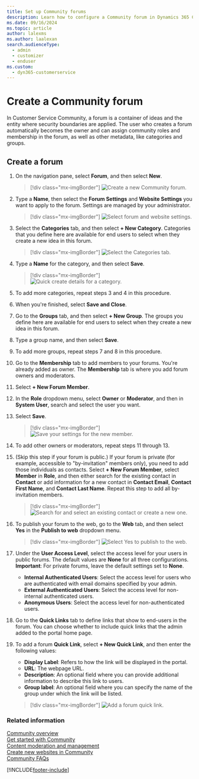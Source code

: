```yaml
---
title: Set up Community forums
description: Learn how to configure a Community forum in Dynamics 365 Customer Service.
ms.date: 09/16/2024
ms.topic: article
author: lalexms
ms.author: laalexan
search.audienceType: 
  - admin
  - customizer
  - enduser
ms.custom: 
  - dyn365-customerservice
---
```


# Create a Community forum

In Customer Service Community, a forum is a container of ideas and the entity where security boundaries are applied. The user who creates a forum automatically becomes the owner and can assign community roles and membership in the forum, as well as other metadata, like categories and groups.

## Create a forum

1.	On the navigation pane, select **Forum**, and then select **New**.
     > [!div class="mx-imgBorder"] 
     > ![Create a new Community forum.](../media/community-create-new-forum.png)

1.	Type a **Name**, then select the **Forum Settings** and **Website Settings** you want to apply to the forum. Settings are managed by your administrator.
   
     > [!div class="mx-imgBorder"] 
     > ![Select forum and website settings.](../media/community-new-forum-details.png)
     
1.	Select the **Categories** tab, and then select **+ New Category**. Categories that you define here are available for end users to select when they create a new idea in this forum.
   
     > [!div class="mx-imgBorder"] 
     > ![Select the Categories tab.](../media/community-categories-tab.png)
     
1.	Type a **Name** for the category, and then select **Save**.

  	 > [!div class="mx-imgBorder"] 
     > ![Quick create details for a category.](../media/community-quick-create-category.png)
    
1.	To add more categories, repeat steps 3 and 4 in this procedure.

1.	When you're finished, select **Save and Close**.

1.	Go to the **Groups** tab, and then select **+ New Group**. The groups you define here are available for end users to select when they create a new idea in this forum.

1.	Type a group name, and then select **Save**.

1.	To add more groups, repeat steps 7 and 8 in this procedure.

1.	Go to the **Membership** tab to add members to your forums. You're already added as owner. The **Membership** tab is where you add forum owners and moderators.

1.	Select **+ New Forum Member**.
    
1.	In the **Role** dropdown menu, select **Owner** or **Moderator**, and then in **System User**, search and select the user you want.

1.	Select **Save**.
     > [!div class="mx-imgBorder"] 
     > ![Save your settings for the new member.](../media/community-quick-create-forum-member.png)

1.	To add other owners or moderators, repeat steps 11 through 13.

1.	(Skip this step if your forum is public.) If your forum is private (for example, accessible to "by-invitation" members only), you need to add those individuals as contacts. Select **+ New Forum Member**, select **Member** in **Role**, and then either search for the existing contact in **Contact** or add information for a new contact in **Contact Email**, **Contact First Name**, and **Contact Last Name**. Repeat this step to add all by-invitation members.
   
     > [!div class="mx-imgBorder"] 
     > ![Search for and select an existing contact or create a new one.](../media/community-select-create-contact.png)
     
1.	To publish your forum to the web, go to the **Web** tab, and then select **Yes** in the **Publish to web** dropdown menu.

  	 > [!div class="mx-imgBorder"] 
     > ![Select Yes to publish to the web.](../media/community-publish-settings.png)

1.	Under the **User Access Level**, select the access level for your users in public forums. The default values are **None** for all three configurations.
    **Important**: For private forums, leave the default settings set to **None**.
    - **Internal Authenticated Users**: Select the access level for users who are authenticated with email domains specified by your admin.
    - **External Authenticated Users**: Select the access level for non-internal authenticated users.
    - **Anonymous Users**: Select the access level for non-authenticated users.

1.	Go to the **Quick Links** tab to define links that show to end-users in the forum. You can choose whether to include quick links that the admin added to the portal home page.

1.	To add a forum **Quick Link**, select **+ New Quick Link**, and then enter the following values:<br>
    - **Display Label**: Refers to how the link will be displayed in the portal.<br>
    - **URL**: The webpage URL.<br>
    - **Description**: An optional field where you can provide additional information to describe this link to users.<br>
    - **Group label**: An optional field where you can specify the name of the group under which the link will be listed.

  	 > [!div class="mx-imgBorder"] 
     > ![Add a forum quick link.](../media/community-forum-quick-link.png)
    
### Related information

[Community overview](community-overview.md)<br>
[Get started with Community](community-get-started.md)<br>
[Content moderation and management](community-moderator-experience.md)<br>
[Create new websites in Community](community-create-websites.md)<br>
[Community FAQs](community-faqs.md)


[!INCLUDE[footer-include](../../includes/footer-banner.md)]

